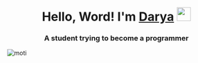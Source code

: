 <h1 align="center">Hello, Word! I'm <a href="https://daniilshat.ru/" target="_blank">Darya</a> 
<img src="https://github.com/blackcater/blackcater/raw/main/images/Hi.gif" height="32"/></h1>
<h3 align="center"> A student trying to become a programmer</h3>
<img src="C:\Users\dexify\Pictures\motivation.jpg" alt="moti">
